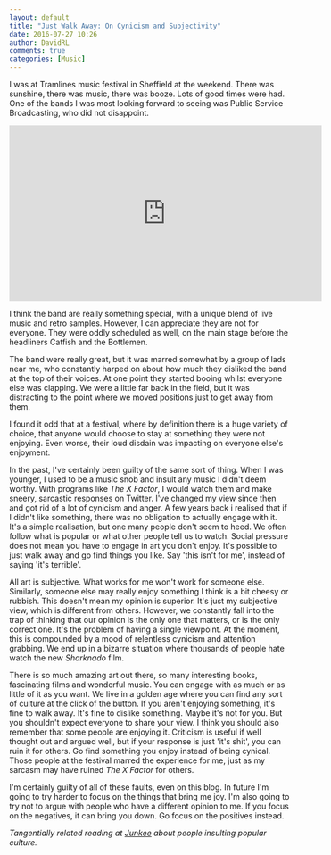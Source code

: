 ```yaml
---  
layout: default  
title: "Just Walk Away: On Cynicism and Subjectivity"  
date: 2016-07-27 10:26  
author: DavidRL  
comments: true  
categories: [Music]  
---  
```

I was at Tramlines music festival in Sheffield at the weekend. There was sunshine, there was music, there was booze. Lots of good times were had. One of the bands I was most looking forward to seeing was Public Service Broadcasting, who did not disappoint.  

<iframe src="https://www.youtube.com/embed/BHIo6qwJarI" width="560" height="315" frameborder="0" allowfullscreen="allowfullscreen"></iframe>  

I think the band are really something special, with a unique blend of live music and retro samples. However, I can appreciate they are not for everyone. They were oddly scheduled as well, on the main stage before the headliners Catfish and the Bottlemen.  
<!--more-->  

The band were really great, but it was marred somewhat by a group of lads near me, who constantly harped on about how much they disliked the band at the top of their voices. At one point they started booing whilst everyone else was clapping. We were a little far back in the field, but it was distracting to the point where we moved positions just to get away from them.  

I found it odd that at a festival, where by definition there is a huge variety of choice, that anyone would choose to stay at something they were not enjoying. Even worse, their loud disdain was impacting on everyone else's enjoyment.  

In the past, I've certainly been guilty of the same sort of thing. When I was younger, I used to be a music snob and insult any music I didn't deem worthy. With programs like <em>The X Factor</em>, I would watch them and make sneery, sarcastic responses on Twitter. I've changed my view since then and got rid of a lot of cynicism and anger. A few years back i realised that if I didn't like something, there was no obligation to actually engage with it. It's a simple realisation, but one many people don't seem to heed. We often follow what is popular or what other people tell us to watch. Social pressure does not mean you have to engage in art you don't enjoy. It's possible to just walk away and go find things you like. Say 'this isn't for me', instead of saying 'it's terrible'.  

All art is subjective. What works for me won't work for someone else. Similarly, someone else may really enjoy something I think is a bit cheesy or rubbish. This doesn't mean my opinion is superior. It's just my subjective view, which is different from others. However, we constantly fall into the trap of thinking that our opinion is the only one that matters, or is the only correct one. It's the problem of having a single viewpoint. At the moment, this is compounded by a mood of relentless cynicism and attention grabbing. We end up in a bizarre situation where thousands of people hate watch the new <em>Sharknado</em> film.  

There is so much amazing art out there, so many interesting books, fascinating films and wonderful music. You can engage with as much or as little of it as you want. We live in a golden age where you can find any sort of culture at the click of the button. If you aren't enjoying something, it's fine to walk away. It's fine to dislike something. Maybe it's not for you. But you shouldn't expect everyone to share your view. I think you should also remember that some people are enjoying it. Criticism is useful if well thought out and argued well, but if your response is just 'it's shit', you can ruin it for others. Go find something you enjoy instead of being cynical. Those people at the festival marred the experience for me, just as my sarcasm may have ruined <em>The X Factor</em> for others.  

I'm certainly guilty of all of these faults, even on this blog. In future I'm going to try harder to focus on the things that bring me joy. I'm also going to try not to argue with people who have a different opinion to me. If you focus on the negatives, it can bring you down. Go focus on the positives instead.  

<em>Tangentially related reading at <a href="http://junkee.com/youre-not-smart-interesting-shitting-popular-culture/81404">Junkee</a> about people insulting popular culture.</em>  
